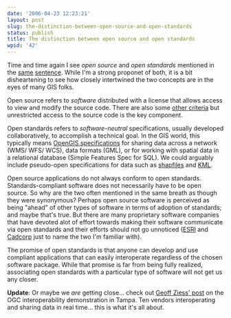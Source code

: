 ```yaml
---
date: '2006-04-23 12:23:21'
layout: post
slug: the-distinction-between-open-source-and-open-standards
status: publish
title: The distinction between open source and open standards
wpid: '42'
---
```


Time and time again I see _open source_ and _open standards_ mentioned in the [same](http://veryspatial.com/?p=802) [sentence](http://www.ced.org/projects/ecom.shtml#open). While I'm a strong proponet of both, it is a bit disheartening to see how closely intertwined the two concepts are in the eyes of many GIS folks. 

Open source refers to _software_ distributed with a license that allows access to view and modify the source code. There are also some [other criteria](http://www.opensource.org/index.php) but unrestricted access to the source code is the key component. 

Open standards refers to _software-neutral_ specifications, usually developed collaboratively,  to accomplish a technical goal. In the GIS world, this typically means [OpenGIS specifications](http://www.opengeospatial.org/specs/?page=specs) for sharing data across a network (WMS/ WFS/ WCS), data formats (GML), or for working with spatial data in a relational database (Simple Features Spec for SQL).  We could arguably include pseudo-open specifications for data such as [shapfiles](http://www.esri.com/library/whitepapers/pdfs/shapefile.pdf) and [KML](http://earth.google.com/kml/kml_intro.html).

Open source applications do not always conform to open standards. Standards-compliant software does not necessarily have to be open source. So why are the two often mentioned in the same breath as though they were synonymous? Perhaps open source software is perceived as being "ahead" of other types of software in terms of adoption of standards; and maybe that's true. But there are many proprietary software companies that have devoted alot of effort towards making their software communicate via open standards and their efforts should not go unnoticed ([ESRI](http://www.esri.com/software/standards/ogc-support.html) and [Cadcorp](http://www.cadcorp.com/) just to name the two I'm familiar with). 

 The promise of open standards is that anyone can develop and use compliant applications that can easily interoperate regardless of the chosen software package. While that promise is far from being fully realized, associating open standards with a particular type of software will not get us any closer.  

**Update**: Or maybe we _are_ getting close... check out [Geoff Ziess' post](http://geospatial.blogs.com/geospatial/2006/04/interoperabilit.html) on the OGC interoperability demonstration in Tampa. Ten vendors interoperating and sharing data in real time... this is what it's all about.
